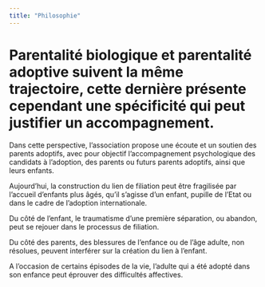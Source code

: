 ```yaml
---
title: "Philosophie"
---
```


# Parentalité biologique et parentalité adoptive suivent la même trajectoire, cette dernière présente cependant une spécificité qui peut justifier un accompagnement.

Dans cette perspective, l’association propose une écoute et un soutien des parents adoptifs, avec pour objectif l’accompagnement psychologique des candidats à l’adoption, des parents ou futurs parents adoptifs, ainsi que leurs enfants.

Aujourd’hui, la construction du lien de filiation peut être fragilisée par l’accueil d’enfants plus âgés, qu’il s’agisse d’un enfant, pupille de l’Etat ou dans le cadre de l’adoption internationale.

Du côté de l’enfant, le traumatisme d’une première séparation, ou abandon, peut se rejouer dans le processus de filiation.

Du côté des parents, des blessures de l’enfance ou de l’âge adulte, non résolues, peuvent interférer sur la création du lien à l’enfant.

A l’occasion de certains épisodes de la vie, l’adulte qui a été adopté dans son enfance peut éprouver des difficultés affectives.
